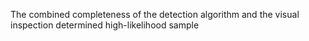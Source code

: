 The combined completeness of the detection algorithm and the visual inspection determined high-likelihood sample
